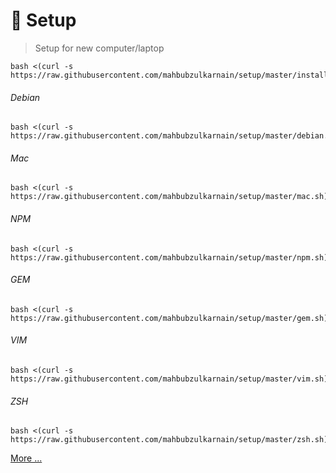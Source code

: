 # 🚀 Setup 

> Setup for new computer/laptop



```
bash <(curl -s https://raw.githubusercontent.com/mahbubzulkarnain/setup/master/install.sh)
 ```

###### Debian
```
bash <(curl -s https://raw.githubusercontent.com/mahbubzulkarnain/setup/master/debian.sh)
```

###### Mac
```
bash <(curl -s https://raw.githubusercontent.com/mahbubzulkarnain/setup/master/mac.sh)
```

###### NPM
```
bash <(curl -s https://raw.githubusercontent.com/mahbubzulkarnain/setup/master/npm.sh)
```

###### GEM
```
bash <(curl -s https://raw.githubusercontent.com/mahbubzulkarnain/setup/master/gem.sh)
```

###### VIM
```
bash <(curl -s https://raw.githubusercontent.com/mahbubzulkarnain/setup/master/vim.sh)
```

###### ZSH
```
bash <(curl -s https://raw.githubusercontent.com/mahbubzulkarnain/setup/master/zsh.sh)
```

[More ...](https://github.com/mahbubzulkarnain?tab=repositories&q=setup)
